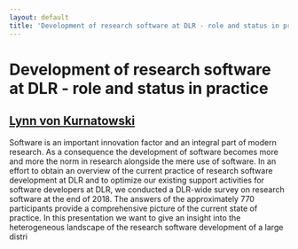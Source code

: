 ```yaml
---
layout: default
title: 'Development of research software at DLR - role and status in practice'
---
```


# Development of research software at DLR - role and status in practice

## [Lynn von Kurnatowski](../../speaker/PPJV7W/)

Software is an important innovation factor and an integral part of modern research.  As a consequence the development of software becomes more and more the norm in research alongside the mere use of software. In an effort to obtain an overview of the current practice of research software development at DLR and to optimize our existing support activities for software developers at DLR, we conducted a DLR-wide survey on research software at the end of 2018. The answers of the approximately 770 participants provide a comprehensive picture of the current state of practice. In this presentation we want to give an insight into the heterogeneous landscape of the research software development of a large distri